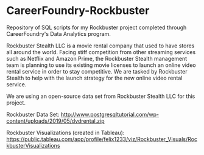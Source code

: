 # CareerFoundry-Rockbuster

Repository of SQL scripts for my Rockbuster project completed through CareerFoundry's Data Analytics program.

Rockbuster Stealth LLC is a movie rental company that used to have stores all around the world. Facing stiff competition from other streaming services such as Netflix and Amazon Prime, the Rockbuster Stealth management team is planning to use its existing movie licenses to launch an online video rental service in order to stay competitive. We are tasked by Rockbuster Stealth to help with the launch strategy for the new online video rental service.

We are using an open-source data set from Rockbuster Stealth LLC for this project.

Rockbuster Data Set: http://www.postgresqltutorial.com/wp-content/uploads/2019/05/dvdrental.zip 

Rockbuster Visualizations (created in Tableau): https://public.tableau.com/app/profile/felix1233/viz/Rockbuster_Visuals/RockbusterVisualizations 

